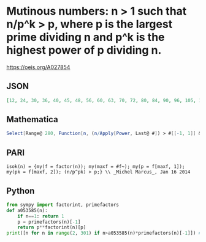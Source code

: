 # Mutinous numbers: n \> 1 such that n/p^k \> p, where p is the largest prime dividing n and p^k is the highest power of p dividing n\.
https://oeis.org/A027854
## JSON
```JSON
[12, 24, 30, 36, 40, 45, 48, 56, 60, 63, 70, 72, 80, 84, 90, 96, 105, 108, 112, 120, 126, 132, 135, 140, 144, 150, 154, 160, 165, 168, 175, 176, 180, 182, 189, 192, 195, 198, 200, 208, 210, 216, 220, 224, 225, 231, 234, 240, 252, 260, 264, 270, 273, 275, 280]
```
## Mathematica
```Mathematica
Select[Range@ 280, Function[n, (n/Apply[Power, Last@ #]) > #[[-1, 1]] &@ FactorInteger[n]]] (* _Michael De Vlieger_, Jul 13 2017 *)
```
## PARI
```PARI
isok(n) = {my(f = factor(n)); my(maxf = #f~); my(p = f[maxf, 1]); my(pk = f[maxf, 2]); (n/p^pk) > p;} \\ _Michel Marcus_, Jan 16 2014
```
## Python
```Python
from sympy import factorint, primefactors
def a053585(n):
    if n==1: return 1
    p = primefactors(n)[-1]
    return p**factorint(n)[p]
print([n for n in range(2, 301) if n>a053585(n)*primefactors(n)[-1]]) # _Indranil Ghosh_, Jul 13 2017
```
